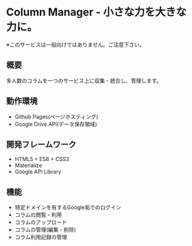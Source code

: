 # Column Manager - 小さな力を大きな力に。

※このサービスは一般向けではありません。ご注意下さい。


## 概要
多人数のコラムを一つのサービス上に収集・統合し、管理します。


## 動作環境
* Github Pages(ページホスティング)
* Google Drive API(データ保存領域)


## 開発フレームワーク
* HTML5 + ES8 + CSS3
* Materialize
* Google API Library


## 機能
* 特定ドメインを有するGoogle垢でのログイン
* コラムの閲覧・利用
* コラムのアップロード
* コラムの管理(編集・削除)
* コラム利用記録の管理